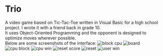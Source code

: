 # Trio
A video game based on Tic-Tac-Toe written in Visual Basic for a high school project. I wrote it with a friend back in grade 10. <br>
It uses Object-Oriented Programming and the opponent is designed to optimize moves wherever possible. <br>
Below are some screenshots of the interface:
![block cpu](https://user-images.githubusercontent.com/65668443/160257631-41637208-f5d7-42bd-a365-7e67c49c9c21.PNG)
![board](https://user-images.githubusercontent.com/65668443/160257635-df7a924e-4f29-4c5b-b376-9cdf695d53dc.PNG)
![cpu block](https://user-images.githubusercontent.com/65668443/160257636-4d04b77a-4e8c-4a96-a177-053b86c74f63.PNG)
![cpu win](https://user-images.githubusercontent.com/65668443/160257637-0e82f831-d09c-4fea-8a10-3dfd58880ab6.PNG)
![reset score](https://user-images.githubusercontent.com/65668443/160257638-f2153d1e-24a7-4e82-8712-d3c49e496300.PNG)
![reset](https://user-images.githubusercontent.com/65668443/160257639-7be46bdb-0939-4296-86e9-666e0505ca18.PNG)
![user win](https://user-images.githubusercontent.com/65668443/160257640-1fc942e8-a3bf-4fc7-8f79-5f4c67ed88ec.PNG)
